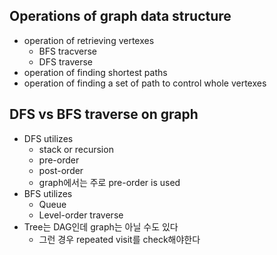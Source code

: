 ## Operations of graph data structure
- operation of retrieving vertexes
    - BFS tracverse
    - DFS traverse
- operation of finding shortest paths
- operation of finding a set of path to control whole vertexes

## DFS vs BFS traverse on graph
- DFS utilizes
    - stack or recursion
    - pre-order
    - post-order
    - graph에서는 주로 pre-order is used
- BFS utilizes
    - Queue
    - Level-order traverse
- Tree는 DAG인데 graph는 아닐 수도 있다
    - 그런 경우 repeated visit를 check해야한다